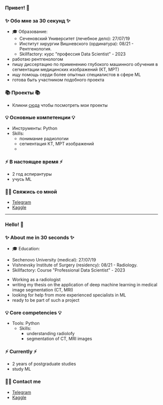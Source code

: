 ### Привет! 👋

### ✨ Обо мне за 30 секунд ✨ 
* 🎓 Образование:
  - Сеченовский Университет (лечебное дело): 27/07/19 
  - Институт хирургии Вишневского (ординатура): 08/21 - Рентгенология.
  - Skillfactory: курс "профессия Data Scientist" - 2023
* работаю рентгенологом
*  пишу диссертацию по применению глубокого машинного обучения в сегментации медицинских изображений (КТ, МРТ)
* ищу помощь серди более опытных специалистов в сфере ML
* готова быть участником подобного проекта

### 📚 Проекты 📚

* Кликни [сюда]() чтобы посмотреть мои проекты

### 💡 Основные компетенции 💡
- Инструменты: Python
- Skills: 
    * понимание радиологии
    * сегментация КТ, МРТ изображений
    * 

### ⚡️ В настоящее время ⚡️
- 2 год аспирантуры
- учусь ML

### 🙌🏻 Свяжись со мной
- [Telegram](https://t.me/drZamyatina)
- [Kaggle]()

---

### Hello! 👋

### ✨ About me in 30 seconds ✨ 
* 🎓 Education:
 - Sechenovo University (medical): 27/07/19 
  - Vishnevsky Institute of Surgery (residency): 08/21 - Radiology.
  - Skillfactory: Course "Professional Data Scientist" - 2023
* Working as a radiologist
*  writing my thesis on the application of deep machine learning in medical image segmentation (CT, MRI)
* looking for help from more experienced specialists in ML
* ready to be part of such a project

### 💡 Core competencies 💡
- Tools: Python
  - Skills: 
    * understanding radiolofy
    * segmentation of CT, MRI images



### ⚡️ Currently ⚡️
- 2 years of postgraduate studies
- study ML

### 🙌🏻 Contact me
- [Telegram](https://t.me/drZamyatina)
- [Kaggle]()
